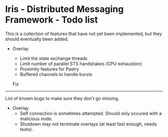   Iris - Distributed Messaging Framework - Todo list
======================================================

This is a collection of features that have not yet been implemented, but they should eventually been added.

- Overlay
    - Limit the state exchange threads
    - Limit number of parallel STS handshakes (CPU exhaustion)
    - Proximity features for Pastry
    - Buffered channels to handle bursts

  Fix
-------

List of known bugs to make sure they don't go missing.

- Overlay
    - Self connection is sometimes attempted. Should only occured with a malicious node.
    - Shutdown may not terminate overlays (at least fast enough, needs tests).

